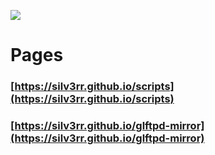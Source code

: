 ![](https://avatars.githubusercontent.com/u/20193226?v=4)

# Pages

### [https://silv3rr.github.io/scripts](https://silv3rr.github.io/scripts)

### [https://silv3rr.github.io/glftpd-mirror](https://silv3rr.github.io/glftpd-mirror)
